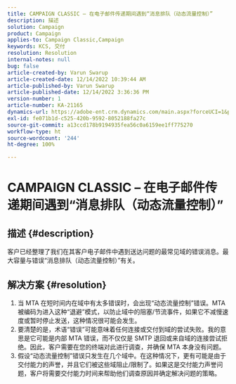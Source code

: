 ```yaml
---
title: CAMPAIGN CLASSIC – 在电子邮件传递期间遇到“消息排队（动态流量控制）”
description: 描述
solution: Campaign
product: Campaign
applies-to: Campaign Classic,Campaign
keywords: KCS, 交付
resolution: Resolution
internal-notes: null
bug: false
article-created-by: Varun Swarup
article-created-date: 12/14/2022 10:39:44 AM
article-published-by: Varun Swarup
article-published-date: 12/14/2022 3:36:36 PM
version-number: 1
article-number: KA-21165
dynamics-url: https://adobe-ent.crm.dynamics.com/main.aspx?forceUCI=1&pagetype=entityrecord&etn=knowledgearticle&id=306a509a-9b7b-ed11-81ac-6045bd006e5a
exl-id: fe071b1d-c525-420b-9592-8052188fa27c
source-git-commit: a13ccd178b9194935fea56c0a6159ee1ff775270
workflow-type: ht
source-wordcount: '244'
ht-degree: 100%

---
```


# CAMPAIGN CLASSIC – 在电子邮件传递期间遇到“消息排队（动态流量控制）”

## 描述 {#description}


客户已经整理了我们在其客户电子邮件中遇到送达问题的最常见域的错误消息。最大容量与错误“消息排队（动态流量控制）”有关。


## 解决方案 {#resolution}


1. 当 MTA 在短时间内在域中有太多错误时，会出现“动态流量控制”错误。MTA 被编码为进入这种“退避”模式，以防止域中的阻塞/节流事件，如果它不减慢速度或暂时停止发送，这种情况很可能会发生。
2. 要清楚的是，术语“错误”可能意味着任何连接或交付到域的尝试失败。我的意思是它可能是内部 MTA 错误，而不仅仅是 SMTP 退回或来自域的连接尝试拒绝。因此，客户需要在您的终端对此进行调查，并确保 MTA 本身没有问题。
3. 假设“动态流量控制”错误只发生在几个域中。在这种情况下，更有可能是由于交付能力的声誉，并且它们被这些域阻止/限制了。如果这是交付能力声誉问题，客户将需要交付能力时间来帮助他们调查原因并确定解决问题的策略。
